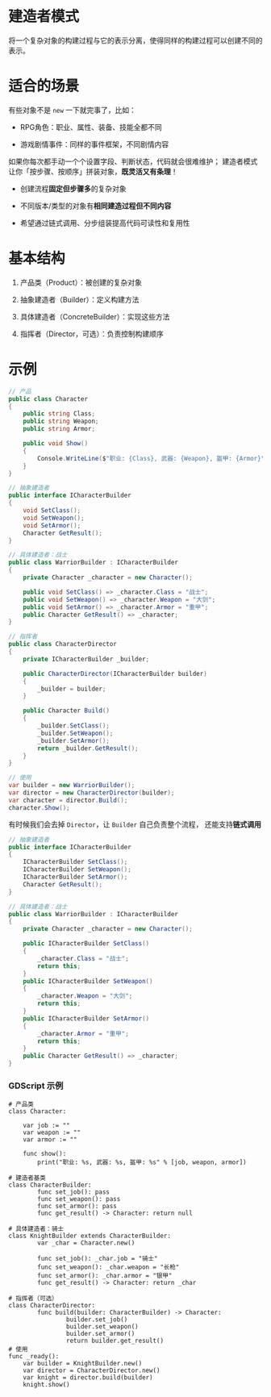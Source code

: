 # 建造者模式

将一个复杂对象的构建过程与它的表示分离，使得同样的构建过程可以创建不同的表示。


# 适合的场景

有些对象不是 `new` 一下就完事了，比如：

* RPG角色：职业、属性、装备、技能全都不同

* 游戏剧情事件：同样的事件框架，不同剧情内容

如果你每次都手动一个个设置字段、判断状态，代码就会很难维护；
建造者模式让你「按步骤、按顺序」拼装对象，**既灵活又有条理**！

* 创建流程**固定但步骤多**的复杂对象

* 不同版本/类型的对象有**相同建造过程但不同内容**

* 希望通过链式调用、分步组装提高代码可读性和复用性



# 基本结构

1. 产品类（Product）：被创建的复杂对象

2. 抽象建造者（Builder）：定义构建方法

3. 具体建造者（ConcreteBuilder）：实现这些方法

4. 指挥者（Director，可选）：负责控制构建顺序



# 示例

```csharp
// 产品
public class Character
{
    public string Class;
    public string Weapon;
    public string Armor;

    public void Show()
    {
        Console.WriteLine($"职业: {Class}, 武器: {Weapon}, 盔甲: {Armor}");
    }
}

// 抽象建造者
public interface ICharacterBuilder
{
    void SetClass();
    void SetWeapon();
    void SetArmor();
    Character GetResult();
}

// 具体建造者：战士
public class WarriorBuilder : ICharacterBuilder
{
    private Character _character = new Character();

    public void SetClass() => _character.Class = "战士";
    public void SetWeapon() => _character.Weapon = "大剑";
    public void SetArmor() => _character.Armor = "重甲";
    public Character GetResult() => _character;
}

// 指挥者
public class CharacterDirector
{
    private ICharacterBuilder _builder;

    public CharacterDirector(ICharacterBuilder builder)
    {
        _builder = builder;
    }

    public Character Build()
    {
        _builder.SetClass();
        _builder.SetWeapon();
        _builder.SetArmor();
        return _builder.GetResult();
    }
}

// 使用
var builder = new WarriorBuilder();
var director = new CharacterDirector(builder);
var character = director.Build();
character.Show();
```



有时候我们会去掉 `Director`，让 `Builder` 自己负责整个流程，
还能支持**链式调用**

```c#
// 抽象建造者
public interface ICharacterBuilder
{
    ICharacterBuilder SetClass();
    ICharacterBuilder SetWeapon();
    ICharacterBuilder SetArmor();
    Character GetResult();
}

// 具体建造者：战士
public class WarriorBuilder : ICharacterBuilder
{
    private Character _character = new Character();

    public ICharacterBuilder SetClass()
    {
        _character.Class = "战士";
        return this;
    }
    public ICharacterBuilder SetWeapon()
    {
        _character.Weapon = "大剑";
        return this;
    }
    public ICharacterBuilder SetArmor()
    {
        _character.Armor = "重甲";
        return this;
    }
    public Character GetResult() => _character;
}
```

### GDScript 示例

```gdscript
# 产品类
class Character:

    var job := ""
    var weapon := ""
    var armor := ""

    func show():
        print("职业: %s, 武器: %s, 盔甲: %s" % [job, weapon, armor])

# 建造者基类
class CharacterBuilder:
        func set_job(): pass
        func set_weapon(): pass
        func set_armor(): pass
        func get_result() -> Character: return null

# 具体建造者：骑士
class KnightBuilder extends CharacterBuilder:
        var _char = Character.new()

        func set_job(): _char.job = "骑士"
        func set_weapon(): _char.weapon = "长枪"
        func set_armor(): _char.armor = "银甲"
        func get_result() -> Character: return _char

# 指挥者（可选）
class CharacterDirector:
        func build(builder: CharacterBuilder) -> Character:
                builder.set_job()
                builder.set_weapon()
                builder.set_armor()
                return builder.get_result()
# 使用
func _ready():
    var builder = KnightBuilder.new()
    var director = CharacterDirector.new()
    var knight = director.build(builder)
    knight.show()
```
